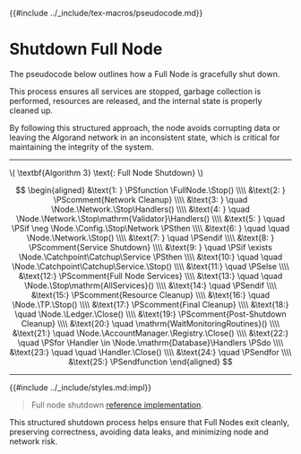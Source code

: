 {{#include ../_include/tex-macros/pseudocode.md}}

$$
\newcommand \Node {\mathrm{node}}
\newcommand \FullNode {\mathrm{FullNode}}
\newcommand \Network {\mathrm{Network}}
\newcommand \Stop {\mathrm{Stop}}
\newcommand \Close {\mathrm{Close}}
\newcommand \Config {\mathrm{nodeConfig}}
\newcommand \Catchup {\mathrm{Catchup}}
\newcommand \Service {\mathrm{Service}}
\newcommand \Ledger {\mathrm{Ledger}}
\newcommand \AccountManager {\mathrm{AccountManager}}
\newcommand \Registry {\mathrm{Registry}}
\newcommand \TP {\mathrm{TxPool}}
\newcommand \Handler {\mathrm{Handler}}
\newcommand \Handlers {\mathrm{Handlers}}
\newcommand \Catchpoint {\mathrm{Catchpoint}}
$$

# Shutdown Full Node

The pseudocode below outlines how a Full Node is gracefully shut down.

This process ensures all services are stopped, garbage collection is performed,
resources are released, and the internal state is properly cleaned up.

By following this structured approach, the node avoids corrupting data or leaving
the Algorand network in an inconsistent state, which is critical for maintaining
the integrity of the system.

---

\\( \textbf{Algorithm 3} \text{: Full Node Shutdown} \\)

$$
\begin{aligned}
&\text{1: } \PSfunction \FullNode.\Stop() \\\\
&\text{2: } \PScomment{Network Cleanup} \\\\
&\text{3: } \quad \Node.\Network.\Stop\Handlers() \\\\
&\text{4: } \quad \Node.\Network.\Stop\mathrm{Validator}\Handlers() \\\\
&\text{5: } \quad \PSif \neg \Node.\Config.\Stop\Network \PSthen \\\\
&\text{6: } \quad \quad \Node.\Network.\Stop() \\\\
&\text{7: } \quad \PSendif \\\\
&\text{8: } \PScomment{Service Shutdown} \\\\
&\text{9: } \quad \PSif \exists \Node.\Catchpoint\Catchup\Service \PSthen \\\\
&\text{10:} \quad \quad \Node.\Catchpoint\Catchup\Service.\Stop() \\\\
&\text{11:} \quad \PSelse \\\\
&\text{12:} \PScomment{Full Node Services} \\\\
&\text{13:} \quad \quad \Node.\Stop\mathrm{AllServices}() \\\\
&\text{14:} \quad \PSendif \\\\
&\text{15:} \PScomment{Resource Cleanup} \\\\
&\text{16:} \quad \Node.\TP.\Stop() \\\\
&\text{17:} \PScomment{Final Cleanup} \\\\
&\text{18:} \quad \Node.\Ledger.\Close() \\\\
&\text{19:} \PScomment{Post-Shutdown Cleanup} \\\\
&\text{20:} \quad \mathrm{WaitMonitoringRoutines}() \\\\
&\text{21:} \quad \Node.\AccountManager.\Registry.\Close() \\\\
&\text{22:} \quad \PSfor \Handler \in \Node.\mathrm{Database}\Handlers \PSdo \\\\
&\text{23:} \quad \quad \Handler.\Close() \\\\
&\text{24:} \quad \PSendfor \\\\
&\text{25:} \PSendfunction
\end{aligned}
$$

---

{{#include ../_include/styles.md:impl}}
> Full node shutdown [reference implementation](https://github.com/algorand/go-algorand/blob/e60d3ddd1d63e60f32bda6935554b34fdb0e1515/node/node.go#L444-L487).

This structured shutdown process helps ensure that Full Nodes exit cleanly, preserving
correctness, avoiding data leaks, and minimizing node and network risk.